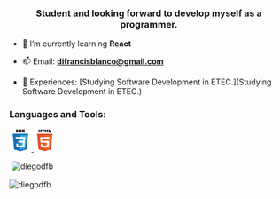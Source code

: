 <h3 align="center">Student and looking forward to develop myself as a programmer.</h3>

- 🌱 I’m currently learning **React**

- 📫 Email: **difrancisblanco@gmail.com**

- 📄 Experiences: [Studying Software Development in ETEC.](Studying Software Development in ETEC.)

<p align="left">
</p>

<h3 align="left">Languages and Tools:</h3>
<p align="left"> <a href="https://www.w3schools.com/css/" target="_blank" rel="noreferrer"> <img src="https://raw.githubusercontent.com/devicons/devicon/master/icons/css3/css3-original-wordmark.svg" alt="css3" width="40" height="40"/> </a> <a href="https://www.w3.org/html/" target="_blank" rel="noreferrer"> <img src="https://raw.githubusercontent.com/devicons/devicon/master/icons/html5/html5-original-wordmark.svg" alt="html5" width="40" height="40"/> </a> </p>

<p>&nbsp;<img align="center" src="https://github-readme-stats.vercel.app/api?username=diegodfb&show_icons=true&locale=en" alt="diegodfb" /></p>

<p><img align="center" src="https://github-readme-streak-stats.herokuapp.com/?user=diegodfb&" alt="diegodfb" /></p>

